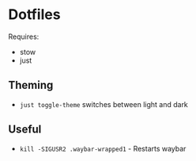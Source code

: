 # Dotfiles

Requires:
- stow
- just

## Theming
- `just toggle-theme` switches between light and dark


## Useful
- `kill -SIGUSR2 .waybar-wrapped1` - Restarts waybar
